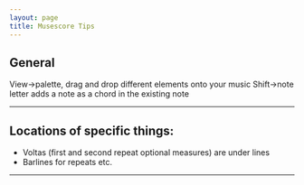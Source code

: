 ```yaml
---
layout: page
title: Musescore Tips
---
```

## General
View->palette, drag and drop different elements onto your music
Shift->note letter adds a note as a chord in the existing note

---
## Locations of specific things:
* Voltas (first and second repeat optional measures) are under lines
* Barlines for repeats etc.

---
